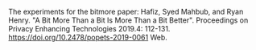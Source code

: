 The experiments for the bitmore paper: Hafiz, Syed Mahbub, and Ryan Henry. "A Bit More Than a Bit Is More Than a Bit Better". Proceedings on Privacy Enhancing Technologies 2019.4: 112-131. https://doi.org/10.2478/popets-2019-0061 Web.
